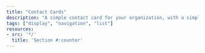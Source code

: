 ```yaml
---
title: "Contact Cards"
description: "A simple contact card for your organization, with a simple pop in for additional contact information."
tags: ["display", "navigation", "list"]
resources:
- src: '*/'
  title: 'Section #:counter'
---
```

